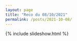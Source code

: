 ```yaml
---
layout: page
title: "Reco du 08/10/2021"
permalink: /posts/2021-10-08/
---
```

{% include slideshow.html %}